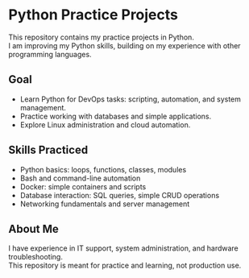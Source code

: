
# Python Practice Projects

This repository contains my practice projects in Python.  
I am improving my Python skills, building on my experience with other programming languages.  

## Goal
- Learn Python for DevOps tasks: scripting, automation, and system management.  
- Practice working with databases and simple applications.  
- Explore Linux administration and cloud automation.  

## Skills Practiced
- Python basics: loops, functions, classes, modules  
- Bash and command-line automation  
- Docker: simple containers and scripts  
- Database interaction: SQL queries, simple CRUD operations  
- Networking fundamentals and server management  

## About Me
I have experience in IT support, system administration, and hardware troubleshooting.  
This repository is meant for practice and learning, not production use.
